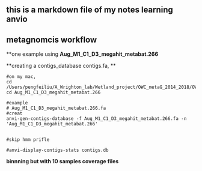 ## this is a markdown file of my notes learning anvio

## metagnomcis workflow

**one example using 
**Aug_M1_C1_D3_megahit_metabat.266**

**creating a contigs_database contigs.fa, **

```
#on my mac, 
cd /Users/pengfeiliu/A_Wrighton_lab/Wetland_project/OWC_metaG_2014_2018/OWC_wetland_methanogens_database/anvio_refine_MAGs
cd Aug_M1_C1_D3_megahit_metabat.266

#example
# Aug_M1_C1_D3_megahit_metabat.266.fa
#creat
anvi-gen-contigs-database -f Aug_M1_C1_D3_megahit_metabat.266.fa -n 'Aug_M1_C1_D3_megahit_metabat.266'


#skip hmm prifle

#anvi-display-contigs-stats contigs.db

```

**binnning but with 10 samples coverage files**
